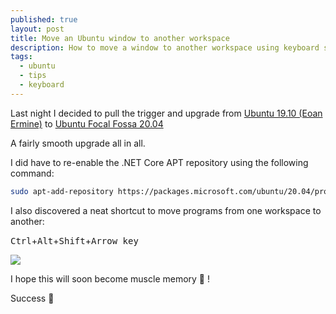 ```yaml
---
published: true
layout: post
title: Move an Ubuntu window to another workspace
description: How to move a window to another workspace using keyboard shortcuts
tags:
  - ubuntu
  - tips
  - keyboard
---
```


Last night I decided to pull the trigger and upgrade from [Ubuntu 19.10 (Eoan Ermine)](http://releases.ubuntu.com/19.10/) to [Ubuntu Focal Fossa 20.04](http://releases.ubuntu.com/focal/)

A fairly smooth upgrade all in all.

I did have to re-enable the .NET Core APT repository using the following command:

```bash
sudo apt-add-repository https://packages.microsoft.com/ubuntu/20.04/prod
```

I also discovered a neat shortcut to move programs from one workspace to another:

<kbd>Ctrl</kbd>+<kbd>Alt</kbd>+<kbd>Shift</kbd>+<kbd>Arrow key</kbd>

![](https://i.imgur.com/rAeIM3K.png)

I hope this will soon become muscle memory 💪 !

Success 🎉

